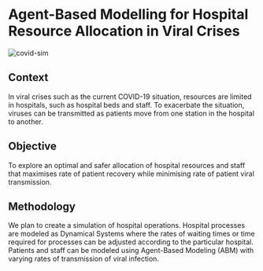 # Agent-Based Modelling for Hospital Resource Allocation in Viral Crises

![covid-sim](https://user-images.githubusercontent.com/27071473/77758306-b0e89480-706d-11ea-9732-68febe6f47e7.png)

## Context

In viral crises such as the current COVID-19 situation, resources are limited in hospitals, such as hospital beds and staff. To exacerbate the situation, viruses can be transmitted as patients move from one station in the hospital to another.

## Objective

To explore an optimal and safer allocation of hospital resources and staff that maximises rate of patient recovery while minimising rate of patient viral transmission.

## Methodology

We plan to create a simulation of hospital operations. Hospital processes are modeled as Dynamical Systems where the rates of waiting times or time required for processes can be adjusted according to the particular hospital. Patients and staff can be modeled using Agent-Based Modeling (ABM) with varying rates of transmission of viral infection.
